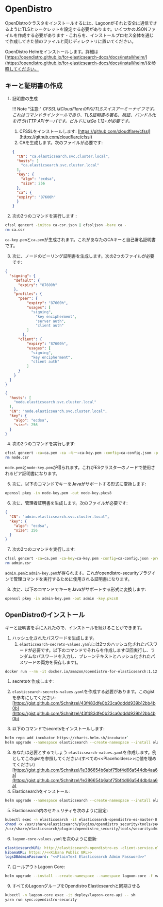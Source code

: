 # OpenDistro

OpenDistroクラスタをインストールするには、Lagoonがそれと安全に通信できるようにTLSとシークレットを設定する必要があります。いくつかのJSONファイルを作成する必要があります - これらを、インストールプロセス全体を通じて作成してきた値のファイルと同じディレクトリに置いてください。

OpenDistro Helmをインストールします。詳細は[https://opendistro.github.io/for-elasticsearch-docs/docs/install/helm/](https://opendistro.github.io/for-elasticsearch-docs/docs/install/helm/)を参照してください。

## キーと証明書の作成

1. 証明書の生成

   !!! Note "注意:"
       _CFSSLはCloudFlareのPKI/TLSスイスアーミーナイフです。これはコマンドラインツールであり、TLS証明書の署名、検証、バンドル化を行うHTTP APIサーバです。ビルドにはGo 1.12+が必要です。_

   1. CFSSLをインストールします: [https://github.com/cloudflare/cfssl](https://github.com/cloudflare/cfssl)
   2. CAを生成します。次のファイルが必要です:

   ```json title="ca-csr.json"
   {
     "CN": "ca.elasticsearch.svc.cluster.local",
     "hosts": [
       "ca.elasticsearch.svc.cluster.local"
     ],
     "key": {
       "algo": "ecdsa",
       "size": 256
     },
     "ca": {
     "expiry": "87600h"
     }
   }
   ```

1. 次の2つのコマンドを実行します :

  ```bash title="証明書の生成"
  cfssl gencert -initca ca-csr.json | cfssljson -bare ca -
  rm ca.csr
  ```

  `ca-key.pem`と`ca.pem`が生成されます。これがあなたのCAキーと自己署名証明書です。

3. 次に、ノードのピーリング証明書を生成します。次の2つのファイルが必要です:

  ```json title="ca-config.json"
  {
    "signing": {
      "default": {
        "expiry": "87600h"
      },
      "profiles": {
        "peer": {
            "expiry": "87600h",
            "usages": [
              "signing",
                "key encipherment",
                "server auth",
                "client auth"
            ]
          },
        "client": {
            "expiry": "87600h",
            "usages": [
              "signing",
              "key encipherment",
              "client auth"
            ]
        }
      }
    }
  }
  ```

  ```json title="node.json"
  {
    "hosts": [
      "node.elasticsearch.svc.cluster.local"
    ],
    "CN": "node.elasticsearch.svc.cluster.local",
    "key": {
      "algo": "ecdsa",
      "size": 256
    }
  }
  ```

4. 次の2つのコマンドを実行します:

  ```bash title="証明書キーの生成"
  cfssl gencert -ca=ca.pem -ca -キー=ca-key.pem -config=ca-config.json -profile=peer node.json | cfssljson -bare node
  rm node.csr
  ```

  `node.pem`と`node-key.pem`が得られます。これがESクラスターのノードで使用されるピア証明書になります。

5. 次に、以下のコマンドでキーをJavaがサポートする形式に変換します:

  ```bash title="キー形式の変換"
  openssl pkey -in node-key.pem -out node-key.pkcs8
  ```

6. 次に、管理者証明書を生成します。次のファイルが必要です:

  ```json title="admin.json"
  {
    "CN": "admin.elasticsearch.svc.cluster.local",
    "key": {
      "algo": "ecdsa",
      "size": 256
    }
  }
  ```

7. 次の2つのコマンドを実行します:

  ```bash title="管理者証明書キーの生成"
  cfssl gencert -ca=ca.pem -ca-key=ca-key.pem -config=ca-config.json -profile=client admin.json | cfssljson -bare admin
  rm admin.csr
  ```

  `admin.pem`と`admin-key.pem`が得られます。これがopendistro-securityプラグインで管理コマンドを実行するために使用される証明書になります。

8. 次に、以下のコマンドでキーをJavaがサポートする形式に変換します:

  ```bash title="キー形式の変換"
  openssl pkey -in admin-key.pem -out admin -key.pkcs8
  ```

## OpenDistroのインストール

キーと証明書を手に入れたので、インストールを続けることができます。

1. ハッシュ化されたパスワードを生成します。
   1. `elasticsearch-secrets-values.yaml`には2つのハッシュ化されたパスワードが必要です。以下のコマンドでそれらを作成します(2回実行し、ランダムなパスワードを入力し、プレーンテキストとハッシュ化されたパスワードの両方を保存します)。

  ```bash title="ハッシュ化されたパスワードを生成"
  docker run --rm -it docker.io/amazon/opendistro-for-elasticsearch:1.12.0 sh -c "chmod +x /usr/share/elasticsearch/plugins/opendistro_security/tools/hash.sh; /usr/share/elasticsearch/plugins/opendistro_security/tools/hash.sh"
  ```

1. secretsを作成します:

  1. `elasticsearch-secrets-values.yaml`を作成する必要があります。このgistを参考にしてください:[https://gist.github.com/Schnitzel/43f483dfe0b23ca0dddd939b12bb4b0b](https://gist.github.com/Schnitzel/43f483dfe0b23ca0dddd939b12bb4b0b)

2. 以下のコマンドでsecretsをインストールします:

  ```bash title="secretsのインストール"
  helm repo add incubator https://charts.helm.sh/incubator`
  helm upgrade --namespace elasticsearch --create-namespace --install elasticsearch-secrets incubator/raw --values elasticsearch-secrets-values.yaml `
  ```

3. あなたは必要とするでしょう `elasticsearch-values.yaml`を作成します。例としてこのgistを参照してください:(すべての<\<Placeholders>>に値を埋めてください)[https://gist.github.com/Schnitzel/1e386654b6abf75bf4d66a544db4aa6a](https://gist.github.com/Schnitzel/1e386654b6abf75bf4d66a544db4aa6a)
4. Elasticsearchをインストール:

  ```bash title="Elasticsearchをインストール"
  helm upgrade --namespace elasticsearch --create-namespace --install elasticsearch opendistro-es-X.Y.Z.tgz --values elasticsearch-values.yaml
  ```

5. Elasticsearch内のセキュリティを次のように設定:

  ```bash title="セキュリティを設定"
  kubectl exec -n elasticsearch -it elasticsearch-opendistro-es-master-0 -- bash
  chmod +x /usr/share/elasticsearch/plugins/opendistro_security/tools/securityadmin.sh
  /usr/share/elasticsearch/plugins/opendistro_security/tools/securityadmin.sh -nhnv -cacert /usr/share/elasticsearch/config/admin-root-ca.pem -cert /usr/share/elasticsearch/config/admin-crt.pem -key /usr/share/elasticsearch/config/admin-key.pem -cd /usr/share/elasticsearch/plugins/opendistro_security/securityconfig/
  ```

6. `lagoon-core-values.yaml`を次のように更新:

  ```yaml title="lagoon-core-values.yaml"
  elasticsearchURL: http://elasticsearch-opendistro-es -client-service.elasticsearch.svc.cluster.local:9200
  kibanaURL: https://<<Kibana Public URL>>
  logsDBAdminPassword: "<<PlainText Elasticsearch Admin Password>>"
  ```

7. ロールアウトLagoon Core:

  ```bash title="Rollout Lagoon Core"
  helm upgrade --install --create-namespace --namespace lagoon-core -f values.yaml lagoon-core lagoon/lagoon-core
  ```

9. すべてのLagoonグループをOpendistro Elasticsearchと同期させる

  ```bash title="Sync groups"
  kubectl -n lagoon-core exec -it deploy/lagoon-core-api -- sh
  yarn run sync:opendistro-security
  ```
